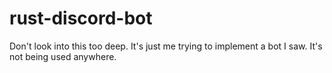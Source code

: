 # rust-discord-bot
Don't look into this too deep. It's just me trying to implement a bot I saw. It's not being used anywhere.
